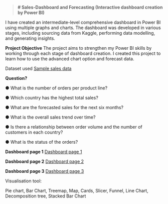 > **# Sales-Dashboard and Forecasting (Interactive dashboard creation by Power BI)**

I have created an intermediate-level comprehensive dashboard in Power BI using multiple graphs and charts. The dashboard was developed in various stages, including sourcing data from Kaggle, performing data modelling, and generating insights.

**Project Objective**
The project aims to strengthen my Power BI skills by working through each stage of dashboard creation. I created this project to learn how to use the advanced chart option and forecast data.

Dataset used
<a href ="https://github.com/abhishek3852/Sales-dashboard/blob/main/sales_data_sample.csv"> Sample sales data</a>

**Question?**

● What is the number of orders per product line?

● Which country has the highest total sales?

● What are the forecasted sales for the next six months?

● What is the overall sales trend over time?

● Is there a relationship between order volume and the number of customers in each country?

● What is the status of the orders?

**Dashboard page 1**
<a href ="https://github.com/abhishek3852/Sales-dashboard/blob/main/DASH-1.png"> Dashboard page 1 </a>

**Dashboard page 2**
<a href ="https://github.com/abhishek3852/Sales-dashboard/blob/main/DASH-2.png"> Dashboard page 2 </a>

**Dashboard page 3**
<a href ="https://github.com/abhishek3852/Sales-dashboard/blob/main/DASH-3.png"> Dashboard page 3 </a>

Visualisation tool:

Pie chart, Bar Chart, Treemap, Map, Cards, Slicer, Funnel, Line Chart, Decomposition tree, Stacked Bar Chart
